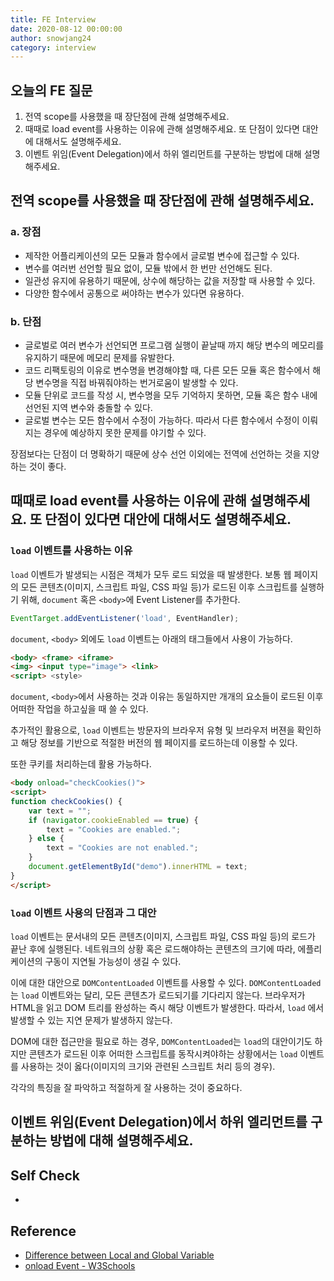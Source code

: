```yaml
---
title: FE Interview
date: 2020-08-12 00:00:00
author: snowjang24
category: interview
---
```


## 오늘의 FE 질문

1. 전역 scope를 사용했을 때 장단점에 관해 설명해주세요.
2. 때때로 load event를 사용하는 이유에 관해 설명해주세요. 또 단점이 있다면 대안에 대해서도 설명해주세요.
3. 이벤트 위임(Event Delegation)에서 하위 엘리먼트를 구분하는 방법에 대해 설명해주세요.

## 전역 scope를 사용했을 때 장단점에 관해 설명해주세요.

### a. 장점

- 제작한 어플리케이션의 모든 모듈과 함수에서 글로벌 변수에 접근할 수 있다.
- 변수를 여러번 선언할 필요 없이, 모듈 밖에서 한 번만 선언해도 된다.
- 일관성 유지에 유용하기 때문에, 상수에 해당하는 값을 저장할 때 사용할 수 있다.
- 다양한 함수에서 공통으로 써야하는 변수가 있다면 유용하다.

### b. 단점

- 글로벌로 여러 변수가 선언되면 프로그램 실행이 끝날때 까지 해당 변수의 메모리를 유지하기 때문에 메모리 문제를 유발한다.
- 코드 리팩토링의 이유로 변수명을 변경해야할 때, 다른 모든 모듈 혹은 함수에서 해당 변수명을 직접 바꿔줘야하는 번거로움이 발생할 수 있다.
- 모듈 단위로 코드를 작성 시, 변수명을 모두 기억하지 못하면, 모듈 혹은 함수 내에 선언된 지역 변수와 충돌할 수 있다.
- 글로벌 변수는 모든 함수에서 수정이 가능하다. 따라서 다른 함수에서 수정이 이뤄지는 경우에 예상하지 못한 문제를 야기할 수 있다.

장점보다는 단점이 더 명확하기 때문에 상수 선언 이외에는 전역에 선언하는 것을 지양하는 것이 좋다.

## 때때로 load event를 사용하는 이유에 관해 설명해주세요. 또 단점이 있다면 대안에 대해서도 설명해주세요.

### `load` 이벤트를 사용하는 이유

`load` 이벤트가 발생되는 시점은 객체가 모두 로드 되었을 때 발생한다. 보통 웹 페이지의 모든 콘텐츠(이미지, 스크립트 파일, CSS 파일 등)가 로드된 이후 스크립트를 실행하기 위해, `document` 혹은 `<body>`에 Event Listener를 추가한다. 

```javascript
EventTarget.addEventListener('load', EventHandler);
```

`document`, `<body>` 외에도 `load` 이벤트는 아래의 태그들에서 사용이 가능하다.

```html
<body> <frame> <iframe> 
<img> <input type="image"> <link> 
<script> <style>
```

`document`, `<body>`에서 사용하는 것과 이유는 동일하지만 개개의 요소들이 로드된 이후 어떠한 작업을 하고싶을 때 쓸 수 있다.

추가적인 활용으로, `load` 이벤트는 방문자의 브라우저 유형 및 브라우저 버젼을 확인하고 해당 정보를 기반으로 적절한 버전의 웹 페이지를 로드하는데 이용할 수 있다.

또한 쿠키를 처리하는데 활용 가능하다.

```html
<body onload="checkCookies()">
<script>
function checkCookies() {
    var text = "";
    if (navigator.cookieEnabled == true) {
        text = "Cookies are enabled.";
    } else {
        text = "Cookies are not enabled.";
    }
    document.getElementById("demo").innerHTML = text;
}
</script>
```

### `load` 이벤트 사용의 단점과 그 대안

`load` 이벤트는 문서내의 모든 콘텐츠(이미지, 스크립트 파일, CSS 파일 등)의 로드가 끝난 후에 실행된다. 네트워크의 상황 혹은 로드해야하는 콘텐츠의 크기에 따라, 에플리케이션의 구동이 지연될 가능성이 생길 수 있다. 

이에 대한 대안으로 `DOMContentLoaded` 이벤트를 사용할 수 있다. `DOMContentLoaded`는 `load` 이벤트와는 달리, 모든 콘텐츠가 로드되기를 기다리지 않는다. 브라우저가 HTML을 읽고 DOM 트리를 완성하는 즉시 해당 이벤트가 발생한다. 따라서, `load` 에서 발생할 수 있는 지연 문제가 발생하지 않는다. 

DOM에 대한 접근만을 필요로 하는 경우, `DOMContentLoaded`는 `load`의 대안이기도 하지만 콘텐츠가 로드된 이후 어떠한 스크립트를 동작시켜야하는 상황에서는 `load` 이벤트를 사용하는 것이 옳다(이미지의 크기와 관련된 스크립트 처리 등의 경우).

각각의 특징을 잘 파악하고 적절하게 잘 사용하는 것이 중요하다.

## 이벤트 위임(Event Delegation)에서 하위 엘리먼트를 구분하는 방법에 대해 설명해주세요.


## Self Check

- 

## Reference

- [Difference between Local and Global Variable](https://www.guru99.com/local-vs-global-variable.html)
- [onload Event - W3Schools](https://www.w3schools.com/jsref/event_onload.asp)
